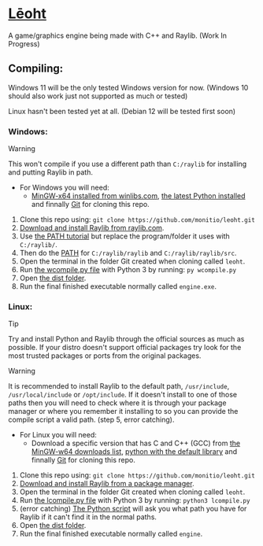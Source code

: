 # [Lēoht](https://ipa-reader.com/?text=L%C4%93oht&voice=Emma)
A game/graphics engine being made with C++ and Raylib. (Work In Progress)

## Compiling:
Windows 11 will be the only tested Windows version for now.
(Windows 10 should also work just not supported as much or tested)

Linux hasn't been tested yet at all.
(Debian 12 will be tested first soon)

### Windows:

> [!WARNING]
> This won't compile if you use a different path than `C:/raylib` for installing and putting Raylib in path.

- For Windows you will need:
    - [MinGW-x64 installed from winlibs.com](https://winlibs.com/#download-release), [the latest Python installed](https://www.python.org/downloads/) and finnally [Git](https://git-scm.com/) for cloning this repo.

1. Clone this repo using: `git clone https://github.com/monitio/leoht.git`
2. [Download and install Raylib from raylib.com](https://raylib.com).
3. Use [the PATH tutorial](https://windowsloop.com/how-to-add-to-windows-path/) but replace the program/folder it uses with `C:/raylib/`.
4. Then do the [PATH](https://windowsloop.com/how-to-add-to-windows-path/) for `C:/raylib/raylib` and `C:/raylib/raylib/src`.
5. Open the terminal in the folder Git created when cloning called `leoht`.
6. Run [the wcompile.py file](/wcompile.py) with Python 3 by running: `py wcompile.py`
7. Open [the dist folder](/dist/).
8. Run the final finished executable normally called `engine.exe`.

### Linux:

> [!TIP]
> Try and install Python and Raylib through the official sources as much as possible. If your distro doesn't support official packages try look for the most trusted packages or ports from the original packages.

> [!WARNING]
> It is recommended to install Raylib to the default path, `/usr/include`, `/usr/local/include` or `/opt/include`. If it doesn't install to one of those paths then you will need to check where it is through your package manager or where you remember it installing to so you can provide the compile script a valid path. (step 5, error catching).

- For Linux you will need:
    - Download a specific version that has C and C++ (GCC) from [the MinGW-w64 downloads list](https://www.mingw-w64.org/downloads/), [python with the default library](https://pkgs.org/search/?q=python) and finnally [Git](https://git-scm.com/) for cloning this repo.

1. Clone this repo using: `git clone https://github.com/monitio/leoht.git`
2. [Download and install Raylib from a package manager](https://pkgs.org/search/?q=raylib).
3. Open the terminal in the folder Git created when cloning called `leoht`.
4. Run [the lcompile.py file](/lcompile.py) with Python 3 by running: `python3 lcompile.py`
5. (error catching) [The Python script](/lcompile.py) will ask you what path you have for Raylib if it can't find it in the normal paths. 
6. Open [the dist folder](/dist/).
7. Run the final finished executable normally called `engine`.
